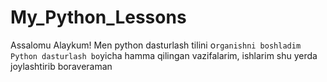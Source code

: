 # My_Python_Lessons
Assalomu Alaykum!
Men python dasturlash tilini o`rganishni boshladim
Python dasturlash bo`yicha hamma qilingan vazifalarim, ishlarim shu yerda joylashtirib boraveraman
